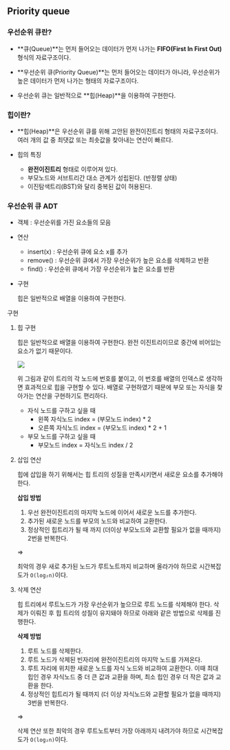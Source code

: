## Priority queue



### 우선순위 큐란?

+ **큐(Queue)**는 먼저 들어오는 데이터가 먼저 나가는 **FIFO(First In First Out)** 형식의 자료구조이다.

+ **우선순위 큐(Priority Queue)**는 먼저 들어오는 데이터가 아니라, 우선순위가 높은 데이터가 먼저 나가는 형태의 자료구조이다.
+ 우선순위 큐는 일반적으로 **힙(Heap)**을 이용하여 구현한다.



### 힙이란?

+ **힙(Heap)**은 우선순위 큐를 위해 고안된 완전이진트리 형태의 자료구조이다. 여러 개의 값 중 최댓값 또는 최솟값을 찾아내는 연산이 빠르다.

+ 힙의 특징
  + **완전이진트리** 형태로 이루어져 있다.
  + 부모노드와 서브트리간 대소 관계가 성립된다. (반정렬 상태)
  + 이진탐색트리(BST)와 달리 중복된 값이 허용된다.





### 우선순위 큐 ADT

+ 객체 : 우선순위를 가진 요소들의 모음
+ 연산
  + insert(x) : 우선순위 큐에 요소 x를 추가
  + remove() : 우선순위 큐에서 가장 우선순위가 높은 요소를 삭제하고 반환
  + find() : 우선순위 큐에서 가장 우선순위가 높은 요소를 반환 

+ 구현

  힙은 일반적으로 배열을 이용하여 구현한다. 





구현

1. 힙 구현

   힙은 일반적으로 배열을 이용하여 구현한다. 완전 이진트리이므로 중간에 비어있는 요소가 없기 때문이다. 

   <img src="https://user-images.githubusercontent.com/31370590/143538213-1e0aae64-a01e-455b-b4cc-2bb7151e0577.PNG">

   위 그림과 같이 트리의 각 노드에 번호를 붙이고, 이 번호를 배열의 인덱스로 생각하면 효과적으로 힙을 구현할 수 있다. 배열로 구현하였기 때문에 부모 또는 자식을 찾아가는 연산을 구현하기도 편리하다.  

   + 자식 노드를 구하고 싶을 때
     + 왼쪽 자식노드 index = (부모노드 index) * 2
     + 오른쪽 자식노드 index = (부모노드 index) * 2 + 1
   + 부모 노드를 구하고 싶을 때
     + 부모노드 index = 자식노드 index / 2

2. 삽입 연산

   힙에 삽입을 하기 위해서는 힙 트리의 성질을 만족시키면서 새로운 요소를 추가해야 한다.

   **삽입 방법**

   1. 우선 완전이진트리의 마지막 노드에 이어서 새로운 노드를 추가한다.
   2. 추가된 새로운 노드를 부모의 노드와 비교하여 교환한다.
   3. 정상적인 힙트리가 될 때 까지 (더이상 부모노드와 교환할 필요가 없을 때까지) 2번을 반복한다.

    => 

   최악의 경우 새로 추가된 노드가 루트노트까지 비교하며 올라가야 하므로 시간복잡도가 `O(log₂n)`이다.



3. 삭제 연산

   힙 트리에서 루트노드가 가장 우선순위가 높으므로 루트 노드를 삭제해야 한다. 삭제가 이뤄진 후 힙 트리의 성질이 유지돼야 하므로 아래와 같은 방법으로 삭제를 진행한다.

   **삭제 방법**

   1. 루트 노드를 삭제한다.
   2. 루트 노드가 삭제된 빈자리에 완전이진트리의 마지막 노드를 가져온다.
   3. 루트 자리에 위치한 새로운 노드를 자식 노드와 비교하여 교환한다.
      이때 최대 힙인 경우 자식노드 중 더 큰 값과 교환을 하며, 최소 힙인 경우 더 작은 값과 교환을 한다.
   4. 정상적인 힙트리가 될 때까지 (더 이상 자식노드와 교환할 필요가 없을 때까지) 3번을 반복한다.

    =>

   삭제 연산 또한 최악의 경우 루트노트부터 가장 아래까지 내려가야 하므로 시간복잡도가 `O(log₂n)`이다.

   